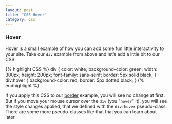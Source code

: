 ```yaml
---
layout: post
title: "CSS Hover"
category: css
---
```


### Hover
Hover is a small example of how you can add some fun little interactivity to your site. Take our `div` example from above and let’s add a little bit to our CSS:



{% highlight CSS %}
div {
  color: white;
  background-color: green;
  width: 300px;
  height: 200px;
  font-family: sans-serif;
  border: 5px solid black;
}
div:hover {
  background-color: red;
  border: 5px dotted black;
}
{% endhighlight %}

If you apply this CSS to our [border](#border) example, you will see no change at first. But if you move your mouse cursor over the `div` (you "`hover`" it), you will see the style changes applied, that we defined with the `div:hover` pseudo-class. There are some more pseudo-classes like that that you can learn about later.

